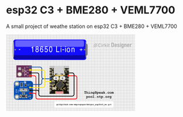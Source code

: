 # esp32 C3 + BME280 + VEML7700 
A small project of weathe station on esp32 C3 + BME280 + VEML7700 

<img src="images/mkigor_esp32c3_ws.png" alt="Scheme" style="width:70%; height:auto;"><BR>
